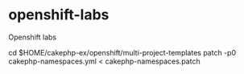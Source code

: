# openshift-labs
Openshift labs

cd $HOME/cakephp-ex/openshift/multi-project-templates
patch -p0 cakephp-namespaces.yml < cakephp-namespaces.patch

